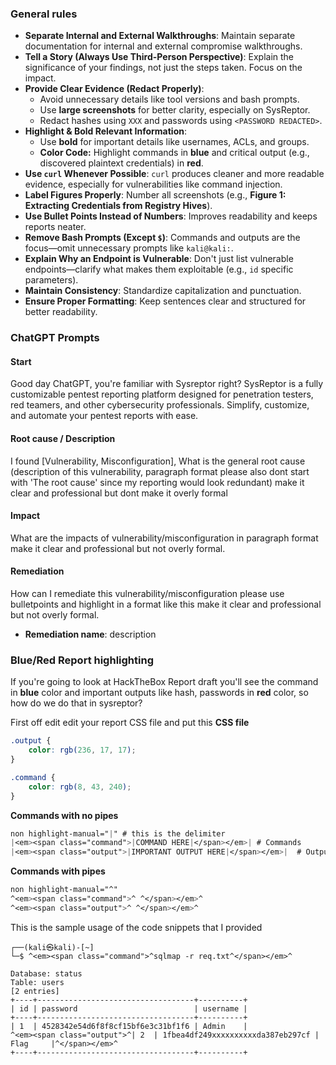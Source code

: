 ### General rules
- **Separate Internal and External Walkthroughs**: Maintain separate documentation for internal and external compromise walkthroughs.
- **Tell a Story (Always Use Third-Person Perspective)**: Explain the significance of your findings, not just the steps taken. Focus on the impact.
- **Provide Clear Evidence (Redact Properly)**:
    - Avoid unnecessary details like tool versions and bash prompts.
    - Use **large screenshots** for better clarity, especially on SysReptor.
    - Redact hashes using `XXX` and passwords using `<PASSWORD REDACTED>`.
- **Highlight & Bold Relevant Information**:
    - Use **bold** for important details like usernames, ACLs, and groups.
    - **Color Code:** Highlight commands in **blue** and critical output (e.g., discovered plaintext credentials) in **red**.
- **Use `curl` Whenever Possible**: `curl` produces cleaner and more readable evidence, especially for vulnerabilities like command injection.
- **Label Figures Properly**: Number all screenshots (e.g., **Figure 1: Extracting Credentials from Registry Hives**).
- **Use Bullet Points Instead of Numbers**: Improves readability and keeps reports neater.
- **Remove Bash Prompts (Except `$`)**: Commands and outputs are the focus—omit unnecessary prompts like `kali@kali:`.
- **Explain Why an Endpoint is Vulnerable**: Don't just list vulnerable endpoints—clarify what makes them exploitable (e.g., `id` specific parameters).
- **Maintain Consistency**: Standardize capitalization and punctuation.
- **Ensure Proper Formatting**: Keep sentences clear and structured for better readability.

### ChatGPT Prompts
#### Start
Good day ChatGPT, you're familiar with Sysreptor right?
SysReptor is a fully customizable pentest reporting platform designed for penetration testers, red teamers, and other cybersecurity professionals. Simplify, customize, and automate your pentest reports with ease.

#### Root cause / Description
I found [Vulnerability, Misconfiguration], What is the general root cause (description of this vulnerability, paragraph format please also dont start with 'The root cause' since my reporting would look redundant) make it clear and professional but dont make it overly formal

#### Impact 
What are the impacts of vulnerability/misconfiguration in paragraph format make it clear and professional but not overly formal.

#### Remediation
How can I remediate this vulnerability/misconfiguration please use bulletpoints and highlight in a format like this make it clear and professional but not overly formal.
- **Remediation name**: description

### Blue/Red Report highlighting
If you're going to look at HackTheBox Report draft you'll see the command in **blue** color and important outputs like hash, passwords in **red** color, so how do we do that in sysreptor?

First off edit edit your report CSS file and put this
**CSS file**
```css
.output {
    color: rgb(236, 17, 17);  
}

.command {
    color: rgb(8, 43, 240);    
}
```

**Commands with no pipes**
```css
non highlight-manual="|" # this is the delimiter
|<em><span class="command">|COMMAND HERE|</span></em>| # Commands
|<em><span class="output">|IMPORTANT OUTPUT HERE|</span></em>|  # Output
```

**Commands with pipes**
```css
non highlight-manual="^"
^<em><span class="command">^ ^</span></em>^
^<em><span class="output">^ ^</span></em>^
```

This is the sample usage of the code snippets that I provided
```non highlight-manual="^"
┌──(kali㉿kali)-[~]
└─$ ^<em><span class="command">^sqlmap -r req.txt^</span></em>^

Database: status
Table: users
[2 entries]
+----+-----------------------------------+----------+
| id | password                          | username |
+----+-----------------------------------+----------+
| 1  | 4528342e54d6f8f8cf15bf6e3c31bf1f6 | Admin    |
^<em><span class="output">^| 2  | 1fbea4df249xxxxxxxxxxda387eb297cf | Flag     |^</span></em>^
+----+-----------------------------------+----------+
```


